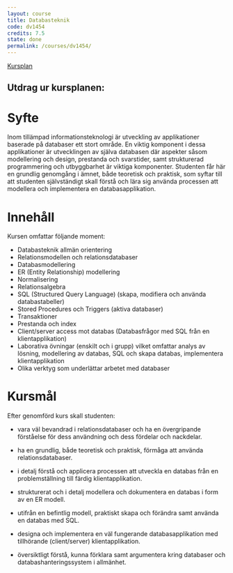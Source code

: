```yaml
---
layout: course
title: Databasteknik
code: dv1454
credits: 7.5
state: done
permalink: /courses/dv1454/
---
```


[Kursplan](/files/courseplan/dv1454.pdf)

Utdrag ur kursplanen:
---

Syfte
===
Inom tillämpad informationsteknologi är utveckling
av applikationer baserade på databaser ett stort
område. En viktig komponent i dessa applikationer
är utvecklingen av själva databasen där aspekter
såsom modellering och design, prestanda och
svarstider, samt strukturerad programmering och
utbyggbarhet är viktiga komponenter.
Studenten får här en grundlig genomgång i ämnet,
både teoretisk och praktisk, som syftar till att
studenten självständigt skall förstå och lära sig
använda processen att modellera och implementera
en databasapplikation.

Innehåll
===
Kursen omfattar följande moment:

- Databasteknik allmän orientering
- Relationsmodellen och relationsdatabaser
- Databasmodellering
- ER (Entity Relationship) modellering
- Normalisering
- Relationsalgebra
- SQL (Structured Query Language) (skapa, modifiera och använda databastabeller)
- Stored Procedures och Triggers (aktiva databaser)
- Transaktioner
- Prestanda och index
- Client/server access mot databas (Databasfrågor
  med SQL från en klientapplikation)
- Laborativa övningar (enskilt och i grupp) vilket
  omfattar analys av lösning, modellering av databas,
  SQL och skapa databas, implementera
  klientapplikation
- Olika verktyg som underlättar arbetet med
  databaser

Kursmål
===
Efter genomförd kurs skall studenten:

- vara väl bevandrad i relationsdatabaser och ha en
övergripande förståelse för dess användning och
dess fördelar och nackdelar.

- ha en grundlig, både teoretisk och praktisk,
förmåga att använda relationsdatabaser.

- i detalj förstå och applicera processen att utveckla
en databas från en problemställning till färdig
klientapplikation.

- strukturerat och i detalj modellera och
dokumentera en databas i form av en ER modell.

- utifrån en befintlig modell, praktiskt skapa och
förändra samt använda en databas med SQL.

- designa och implementera en väl fungerande
databasapplikation med tillhörande (client/server)
klientapplikation.

- översiktligt förstå, kunna förklara samt
argumentera kring databaser och
databashanteringssystem i allmänhet.
